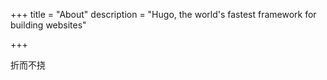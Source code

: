 +++
title = "About"
description = "Hugo, the world's fastest framework for building websites"

+++

折而不挠
